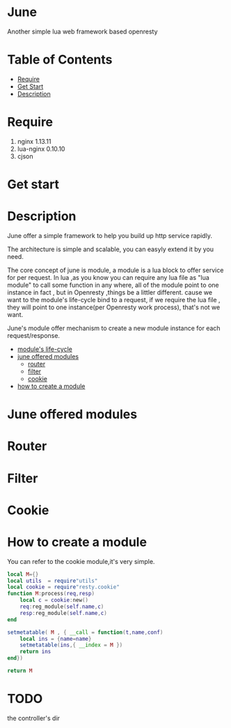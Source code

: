 June
====

Another simple lua web framework based openresty

Table of Contents
=================
* [Require](#require)
* [Get Start](#get-start)
* [Description](#description)


Require
=======

1. nginx            1.13.11
2. lua-nginx        0.10.10
3. cjson


Get start
=========


Description
==========
June offer a simple framework to help you build up http service rapidly.

The architecture is simple and scalable, you can easyly extend it by you need.

The core concept of june is module, a module is a lua block to offer service for per request. In lua ,as you know you can require any lua file as "lua module" to call
some function in any where, all of the module point to one instance in fact , but in Openresty ,things be a littler different. cause we want to the module's life-cycle bind to a request, if we require the lua file , they will point to one instance(per Openresty work process), that's not we want.

June's module offer mechanism to create a new module instance for each request/response.
* [module's life-cycle](#module's-life-cycke)
* [june offered modules](#june-offered-modules)
    * [router](#router)
    * [filter](#filter)
    * [cookie](#cookie)
* [how to create a module](#how-to-create-a-module)



June offered modules
=======

Router
======

Filter
======

Cookie
======


How to create a module
======================
You can refer to the cookie module,it's very simple.

```lua
local M={}
local utils  = require"utils"
local cookie = require"resty.cookie"
function M:process(req,resp)
    local c = cookie:new()
    req:reg_module(self.name,c)
    resp:reg_module(self.name,c)
end

setmetatable( M , { __call = function(t,name,conf)
    local ins = {name=name}
    setmetatable(ins,{ __index = M })
    return ins
end})

return M

```
TODO
====
the controller's dir 
